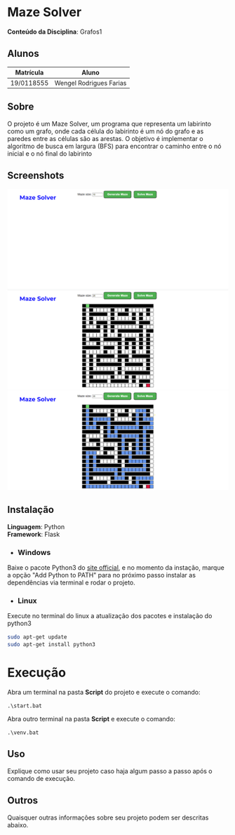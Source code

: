 # Maze Solver


**Conteúdo da Disciplina**: Grafos1<br>

## Alunos
|Matrícula | Aluno |
| -- | -- |
| 19/0118555  |  Wengel Rodrigues Farias |


## Sobre 
O projeto é um Maze Solver, um programa que representa um labirinto como um grafo, onde cada célula do labirinto é um nó do grafo e as paredes entre as células são as arestas. O objetivo é implementar o algoritmo de busca em largura (BFS) para encontrar o caminho entre o nó inicial e o nó final do labirinto

## Screenshots
![ScreenShot1](./img/img1.png)
![ScreenShot2](./img/img2.png)
![ScreenShot3](./img/img3.png) 

## Instalação 
**Linguagem**: Python<br>
**Framework**: Flask<br>

- ### Windows
Baixe o pacote Python3 do [site official](https://www.python.org/downloads/), e no momento da instação, marque a opção "Add Python to PATH" para no próximo passo instalar as dependências via terminal e rodar o projeto.

- ### Linux
Execute no terminal do linux a atualização dos pacotes e instalação do python3

```bash
sudo apt-get update
sudo apt-get install python3
```
# Execução
Abra um terminal na pasta **Script** do projeto e execute o comando:
```
.\start.bat
```
Abra outro terminal na pasta **Script** e execute  o comando:
```
.\venv.bat
```

## Uso 
Explique como usar seu projeto caso haja algum passo a passo após o comando de execução.

## Outros 
Quaisquer outras informações sobre seu projeto podem ser descritas abaixo.




